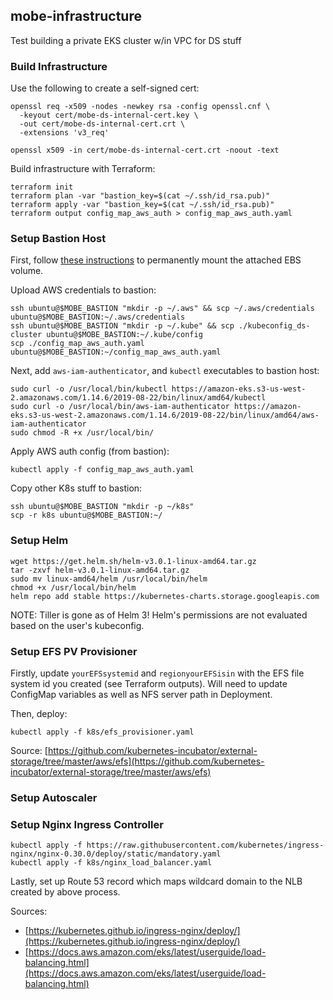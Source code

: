 ## mobe-infrastructure

Test building a private EKS cluster w/in VPC for DS stuff


### Build Infrastructure

Use the following to create a self-signed cert:
```
openssl req -x509 -nodes -newkey rsa -config openssl.cnf \
  -keyout cert/mobe-ds-internal-cert.key \
  -out cert/mobe-ds-internal-cert.crt \
  -extensions 'v3_req'

openssl x509 -in cert/mobe-ds-internal-cert.crt -noout -text
```

Build infrastructure with Terraform:
```
terraform init
terraform plan -var "bastion_key=$(cat ~/.ssh/id_rsa.pub)"
terraform apply -var "bastion_key=$(cat ~/.ssh/id_rsa.pub)"
terraform output config_map_aws_auth > config_map_aws_auth.yaml
```


### Setup Bastion Host

First, follow [these instructions](https://docs.aws.amazon.com/AWSEC2/latest/UserGuide/ebs-using-volumes.html) to permanently mount the attached EBS volume.

Upload AWS credentials to bastion:
```
ssh ubuntu@$MOBE_BASTION "mkdir -p ~/.aws" && scp ~/.aws/credentials ubuntu@$MOBE_BASTION:~/.aws/credentials
ssh ubuntu@$MOBE_BASTION "mkdir -p ~/.kube" && scp ./kubeconfig_ds-cluster ubuntu@$MOBE_BASTION:~/.kube/config
scp ./config_map_aws_auth.yaml ubuntu@$MOBE_BASTION:~/config_map_aws_auth.yaml
```

Next, add `aws-iam-authenticator`, and `kubectl` executables to bastion host: 
```
sudo curl -o /usr/local/bin/kubectl https://amazon-eks.s3-us-west-2.amazonaws.com/1.14.6/2019-08-22/bin/linux/amd64/kubectl
sudo curl -o /usr/local/bin/aws-iam-authenticator https://amazon-eks.s3-us-west-2.amazonaws.com/1.14.6/2019-08-22/bin/linux/amd64/aws-iam-authenticator
sudo chmod -R +x /usr/local/bin/
```

Apply AWS auth config (from bastion):
```
kubectl apply -f config_map_aws_auth.yaml
```

Copy other K8s stuff to bastion:
```
ssh ubuntu@$MOBE_BASTION "mkdir -p ~/k8s"
scp -r k8s ubuntu@$MOBE_BASTION:~/
```

### Setup Helm

```
wget https://get.helm.sh/helm-v3.0.1-linux-amd64.tar.gz
tar -zxvf helm-v3.0.1-linux-amd64.tar.gz
sudo mv linux-amd64/helm /usr/local/bin/helm
chmod +x /usr/local/bin/helm
helm repo add stable https://kubernetes-charts.storage.googleapis.com
```

NOTE: Tiller is gone as of Helm 3!  Helm's permissions are not evaluated based on the user's kubeconfig.


### Setup EFS PV Provisioner

Firstly, update `yourEFSsystemid` and `regionyourEFSisin` with the EFS file system id you created (see Terraform outputs).  Will need to update ConfigMap variables as well as NFS server path in Deployment.

Then, deploy:
```
kubectl apply -f k8s/efs_provisioner.yaml
```

Source: [https://github.com/kubernetes-incubator/external-storage/tree/master/aws/efs](https://github.com/kubernetes-incubator/external-storage/tree/master/aws/efs)


### Setup Autoscaler


### Setup Nginx Ingress Controller

```
kubectl apply -f https://raw.githubusercontent.com/kubernetes/ingress-nginx/nginx-0.30.0/deploy/static/mandatory.yaml
kubectl apply -f k8s/nginx_load_balancer.yaml
```

Lastly, set up Route 53 record which maps wildcard domain to the NLB created by above process.

Sources: 
- [https://kubernetes.github.io/ingress-nginx/deploy/](https://kubernetes.github.io/ingress-nginx/deploy/)
- [https://docs.aws.amazon.com/eks/latest/userguide/load-balancing.html](https://docs.aws.amazon.com/eks/latest/userguide/load-balancing.html)
